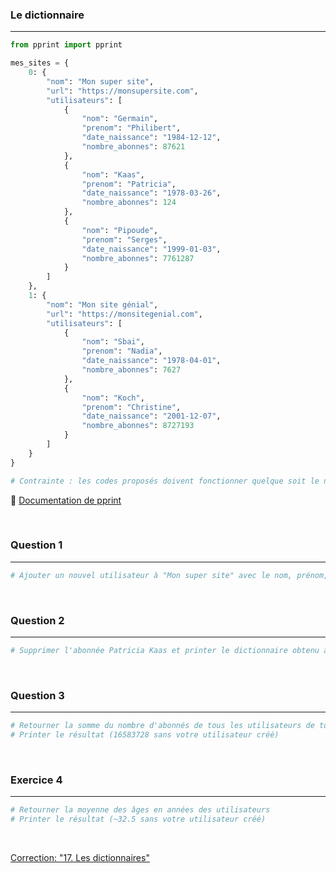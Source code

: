 ### Le dictionnaire

---

```python
from pprint import pprint

mes_sites = {
    0: {
        "nom": "Mon super site",
        "url": "https://monsupersite.com",
        "utilisateurs": [
            {
                "nom": "Germain",
                "prenom": "Philibert",
                "date_naissance": "1984-12-12",
                "nombre_abonnes": 87621
            },
            {
                "nom": "Kaas",
                "prenom": "Patricia",
                "date_naissance": "1978-03-26",
                "nombre_abonnes": 124
            },
            {
                "nom": "Pipoude",
                "prenom": "Serges",
                "date_naissance": "1999-01-03",
                "nombre_abonnes": 7761287
            }
        ]
    },
    1: {
        "nom": "Mon site génial",
        "url": "https://monsitegenial.com",
        "utilisateurs": [
            {
                "nom": "Sbai",
                "prenom": "Nadia",
                "date_naissance": "1978-04-01",
                "nombre_abonnes": 7627
            },
            {
                "nom": "Koch",
                "prenom": "Christine",
                "date_naissance": "2001-12-07",
                "nombre_abonnes": 8727193
            }
        ]
    }
}

# Contrainte : les codes proposés doivent fonctionner quelque soit le nombre de site et d'utilisateurs dans le dictionnaire.
```

:pushpin: [Documentation de pprint](https://docs.python.org/fr/3/library/pprint.html)

<br>

### Question 1

---

```python
# Ajouter un nouvel utilisateur à "Mon super site" avec le nom, prénom, date de naissance et nombre d'abonnés de votre choix et printer le dictionnaire obtenu avec pprint pour obtenir un résultat plus lisible
```

<br>

### Question 2

---

```python
# Supprimer l'abonnée Patricia Kaas et printer le dictionnaire obtenu avec pprint
```

<br>

### Question 3

---

```python
# Retourner la somme du nombre d'abonnés de tous les utilisateurs de tous les sites à l'aide d'une boucle
# Printer le résultat (16583728 sans votre utilisateur créé)
```

<br>

### Exercice 4

---

```python
# Retourner la moyenne des âges en années des utilisateurs
# Printer le résultat (~32.5 sans votre utilisateur créé)
```

<br>

[Correction: "17. Les dictionnaires"](Corrections/17.%20Les%20dictionnaires.md)
